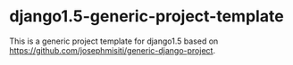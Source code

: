 django1.5-generic-project-template
==================================

This is a generic project template for django1.5 based on https://github.com/josephmisiti/generic-django-project.
